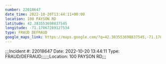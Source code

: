 ```yaml
---
number: 22018647
date_time: 2022-10-20T13:44:11+00:00
location: 100 PAYSON RD
latitude: 42.383553698837545
longitude: -71.17067289127534
type: FRAUD DEFRAUD
google_maps_link: https://maps.google.com/?q=42.383553698837545,-71.17067289127534
---
```


;;;Incident #: 22018647   Date: 2022-10-20 13:44:11   Type: FRAUD/DEFRAUD;;;;;;Location: 100 PAYSON RD;;;
